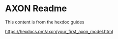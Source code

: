 # AXON Readme 

This content is from the hexdoc guides

https://hexdocs.pm/axon/your_first_axon_model.html

